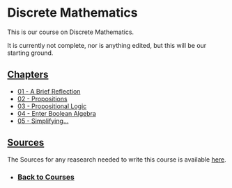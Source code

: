 # Discrete Mathematics
This is our course on Discrete Mathematics.

It is currently not complete, nor is anything edited, but this will be our starting ground.

## [Chapters](%WEBPATH%/courses/discretemath/chapters/)
 - [01 - A Brief Reflection](%WEBPATH%/courses/discretemath/chapters/01)
 - [02 - Propositions](%WEBPATH%/courses/discretemath/chapters/02)
 - [03 - Propositional Logic](%WEBPATH%/courses/discretemath/chapters/03)
 - [04 - Enter Boolean Algebra](%WEBPATH%/courses/discretemath/chapters/04)
 - [05 - Simplifying...](%WEBPATH%/courses/discretemath/chapters/05)


## [Sources](%WEBPATH%/courses/discretemath/sources)
The Sources for any reasearch needed to write this course is available [here](%WEBPATH%/courses/discretemath/sources).

- ### [Back to Courses](%WEBPATH%/courses/)